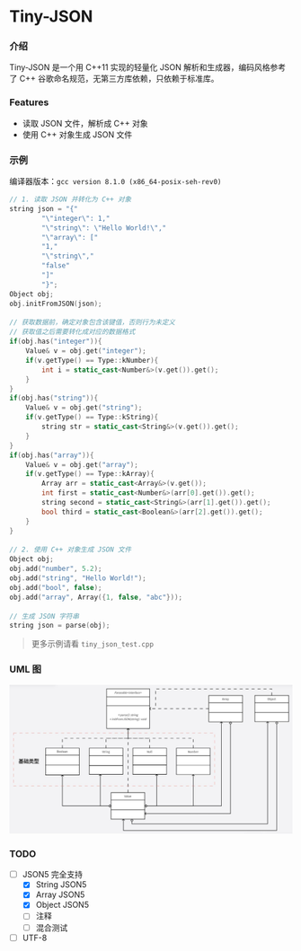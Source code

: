 # Tiny-JSON

### 介绍
Tiny-JSON 是一个用 C++11 实现的轻量化 JSON 解析和生成器，编码风格参考了 C++ 谷歌命名规范，无第三方库依赖，只依赖于标准库。

### Features
- 读取 JSON 文件，解析成 C++ 对象
- 使用 C++ 对象生成 JSON 文件

### 示例
编译器版本：`gcc version 8.1.0 (x86_64-posix-seh-rev0)`

```cpp
// 1. 读取 JSON 并转化为 C++ 对象
string json = "{"
        "\"integer\": 1,"
        "\"string\": \"Hello World!\","
        "\"array\": ["
        "1,"
        "\"string\","
        "false"
        "]"
        "}";
Object obj;
obj.initFromJSON(json);

// 获取数据前，确定对象包含该键值，否则行为未定义
// 获取值之后需要转化成对应的数据格式
if(obj.has("integer")){
    Value& v = obj.get("integer");
    if(v.getType() == Type::kNumber){
        int i = static_cast<Number&>(v.get()).get();
    }
}
if(obj.has("string")){
    Value& v = obj.get("string");
    if(v.getType() == Type::kString){
        string str = static_cast<String&>(v.get()).get();
    }
}
if(obj.has("array")){
    Value& v = obj.get("array");
    if(v.getType() == Type::kArray){
        Array arr = static_cast<Array&>(v.get());
        int first = static_cast<Number&>(arr[0].get()).get();
        string second = static_cast<String&>(arr[1].get()).get();
        bool third = static_cast<Boolean&>(arr[2].get()).get();
    }
}

// 2. 使用 C++ 对象生成 JSON 文件
Object obj;
obj.add("number", 5.2);
obj.add("string", "Hello World!");
obj.add("bool", false);
obj.add("array", Array({1, false, "abc"}));

// 生成 JSON 字符串
string json = parse(obj);
```

>更多示例请看 `tiny_json_test.cpp`

### UML 图
![uml](uml.jpg)

### TODO
- [ ] JSON5 完全支持
  - [x] String JSON5
  - [x] Array JSON5
  - [x] Object JSON5
  - [ ] 注释
  - [ ] 混合测试
- [ ] UTF-8
